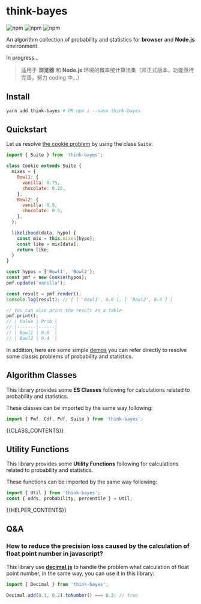 # think-bayes

![npm](https://img.shields.io/npm/l/think-bayes.svg)
![npm](https://img.shields.io/npm/dt/think-bayes.svg)
![npm](https://img.shields.io/npm/v/think-bayes/latest.svg)

An algorithm collection of probability and statistics for **browser** and **Node.js** environment.

In progress...

> 适用于 **浏览器** 和 **Node.js** 环境的概率统计算法集（非正式版本，功能亟待完善，努力 coding 中...）

## Install

```bash
yarn add think-bayes # OR npm i --save think-bayes
```

## Quickstart

Let us resolve [the cookie problem](https://www.oreilly.com/library/view/think-bayes/13333JSONBOOK/a0000000336.html) by using the class `Suite`:

```js
import { Suite } from 'think-bayes';

class Cookie extends Suite {
  mixes = {
    Bowl1: {
      vanilla: 0.75,
      chocolate: 0.25,
    },
    Bowl2: {
      vanilla: 0.5,
      chocolate: 0.5,
    },
  };

  likelihood(data, hypo) {
    const mix = this.mixes[hypo];
    const like = mix[data];
    return like;
  }
}

const hypos = ['Bowl1', 'Bowl2'];
const pmf = new Cookie(hypos);
pmf.update('vanilla');

const result = pmf.render();
console.log(result); // [ [ 'Bowl1', 0.6 ], [ 'Bowl2', 0.4 ] ]

// You can also print the result as a table
pmf.print();
// | Value | Prob |
// |-------|------|
// | Bowl1 | 0.6  |
// | Bowl2 | 0.4  |
```

In addition, here are some simple [demos](./demo) you can refer directly to resolve some classic problems of probability and statistics.

## Algorithm Classes

This library provides some **ES Classes** following for calculations related to probability and statistics.

These classes can be imported by the same way following:

```js
import { Pmf, Cdf, Pdf, Suite } from 'think-bayes';
```

{{CLASS_CONTENTS}}

## Utility Functions

This library provides some **Utility Functions** following for calculations related to probability and statistics.

These functions can be imported by the same way following:

```js
import { Util } from 'think-bayes';
const { odds, probability, percentile } = Util;
```

{{HELPER_CONTENTS}}

## Q&A

### How to reduce the precision loss caused by the calculation of float point number in javascript?

This library use **[decimal.js](http://mikemcl.github.io/decimal.js/)** to handle the problem what calculation of float point number, in the same way, you can use it in this library:

```js
import { Decimal } from 'think-bayes';

Decimal.add(0.1, 0.2).toNumber() === 0.3; // true
```
